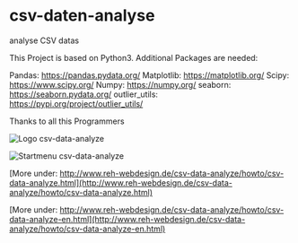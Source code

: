 # csv-daten-analyse
analyse CSV datas

This Project is based on Python3.
Additional Packages are needed:

Pandas: https://pandas.pydata.org/
Matplotlib: https://matplotlib.org/
Scipy: https://www.scipy.org/
Numpy: https://numpy.org/
seaborn: https://seaborn.pydata.org/
outlier_utils: https://pypi.org/project/outlier_utils/

Thanks to all this Programmers

![Logo csv-data-analyze ](http://www.reh-webdesign.de/csv-data-analyze/howto/pics/csv-data-analyze2.png)

![Startmenu csv-data-analyze ](http://www.reh-webdesign.de/csv-data-analyze/howto/pics/start_bild.png)

[More under: http://www.reh-webdesign.de/csv-data-analyze/howto/csv-data-analyze.html](http://www.reh-webdesign.de/csv-data-analyze/howto/csv-data-analyze.html)

[More under: http://www.reh-webdesign.de/csv-data-analyze/howto/csv-data-analyze-en.html](http://www.reh-webdesign.de/csv-data-analyze/howto/csv-data-analyze-en.html)
